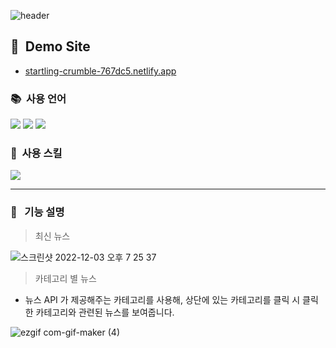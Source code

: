![header](https://capsule-render.vercel.app/api?type=waving&color=timeGradient&height=300&section=header&text=YujinNews&fontSize=90)

## :information_desk_person:&nbsp;  Demo Site
* [startling-crumble-767dc5.netlify.app](https://startling-crumble-767dc5.netlify.app/)

### :books:&nbsp; 사용 언어
<!-- 주석 -->
<img src="https://img.shields.io/badge/HTML5-EC6231?style=flat-square&logo=html5&logoColor=white"/> <img src="https://img.shields.io/badge/CSS3-3795ce?style=flat-square&logo=css3&logoColor=white"/> <img src="https://img.shields.io/badge/JAVASCRIPT-f8c327?style=flat-square&logo=javascript&logoColor=white"/>
<!-- 주석 -->
### :mag_right:&nbsp; 사용 스킬
<!-- 주석 -->
<img src="https://img.shields.io/badge/fetch-000000?style=flat-square&logoColor=white"/>

---

### :bookmark_tabs:&nbsp;&nbsp; 기능 설명

> 최신 뉴스

![스크린샷 2022-12-03 오후 7 25 37](https://user-images.githubusercontent.com/108922353/205436349-ad9f867f-548a-46a8-af06-d798a651c33d.png)


> 카테고리 별 뉴스

* 뉴스 API 가 제공해주는 카테고리를 사용해, 상단에 있는 카테고리를 클릭 시 클릭한 카테고리와 관련된 뉴스를 보여줍니다.


![ezgif com-gif-maker (4)](https://user-images.githubusercontent.com/108922353/205436655-0c431d0a-a723-4934-bfd0-354c74783b78.gif)
